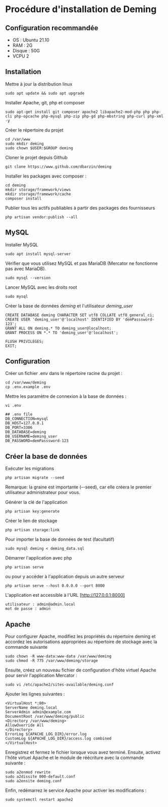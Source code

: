 # Procédure d'installation de Deming

## Configuration recommandée

- OS : Ubuntu 21.10
- RAM : 2G
- Disque : 50G
- VCPU 2

## Installation 

Mettre à jour la distribution linux

    sudo apt update && sudo apt upgrade

Installer Apache, git, php et composer

    sudo apt-get install git composer apache2 libapache2-mod-php php php-cli php-opcache php-mysql php-zip php-gd php-mbstring php-curl php-xml -y

Créer le répertoire du projet

    cd /var/www
    sudo mkdir deming
    sudo chown $USER:$GROUP deming

Cloner le projet depuis Github

    git clone https://www.github.com/dbarzin/deming

Installer les packages avec composer :

    cd deming
    mkdir storage/framework/views
    mkdir storage/framework/cache
    composer install

Publier tous les actifs publiables à partir des packages des fournisseurs

    php artisan vendor:publish --all

## MySQL

Installer MySQL

    sudo apt install mysql-server

Vérifier que vous utilisez MySQL et pas MariaDB (Mercator ne fonctionne pas avec MariaDB).

    sudo mysql --version

Lancer MySQL avec les droits root

    sudo mysql

Créer la base de données _deming_ et l'utilisateur _deming_user_

    CREATE DATABASE deming CHARACTER SET utf8 COLLATE utf8_general_ci;
	CREATE USER 'deming_user'@'localhost' IDENTIFIED BY 'demPasssword-123';
    GRANT ALL ON deming.* TO deming_user@localhost;
    GRANT PROCESS ON *.* TO 'deming_user'@'localhost';

    FLUSH PRIVILEGES;
    EXIT;

## Configuration

Créer un fichier .env dans le répertoire racine du projet :

    cd /var/www/deming
    cp .env.example .env

Mettre les paramètre de connexion à la base de données :

    vi .env

    ## .env file
    DB_CONNECTION=mysql
    DB_HOST=127.0.0.1
    DB_PORT=3306
	DB_DATABASE=deming
	DB_USERNAME=deming_user
	DB_PASSWORD=demPasssword-123

## Créer la base de données

Exécuter les migrations

    php artisan migrate --seed

Remarque: la graine est importante (--seed), car elle créera le premier utilisateur administrateur pour vous.

Générer la clé de l'application

    php artisan key:generate

Créer le lien de stockage

	php artisan storage:link

Pour importer la base de données de test (facultatif)

    sudo mysql deming < deming_data.sql

Démarrer l'application avec php

    php artisan serve

ou pour y accéder à l'application depuis un autre serveur

    php artisan serve --host 0.0.0.0 --port 8000

L'application est accessible à l'URL [http://127.0.0.1:8000]

    utilisateur : admin@admin.local
    mot de passe : admin

## Apache

Pour configurer Apache, modifiez les propriétés du répertoire deming et accordez les autorisations appropriées au répertoire de stockage avec la commande suivante

    sudo chown -R www-data:www-data /var/www/deming
    sudo chmod -R 775 /var/www/deming/storage

Ensuite, créez un nouveau fichier de configuration d'hôte virtuel Apache pour servir l'application Mercator :

    sudo vi /etc/apache2/sites-available/deming.conf

Ajouter les lignes suivantes :

    <VirtualHost *:80>
    ServerName deming.local
    ServerAdmin admin@example.com
    DocumentRoot /var/www/deming/public
    <Directory /var/www/deming>
    AllowOverride All
    </Directory>
    ErrorLog ${APACHE_LOG_DIR}/error.log
    CustomLog ${APACHE_LOG_DIR}/access.log combined
    </VirtualHost>

Enregistrez et fermez le fichier lorsque vous avez terminé. Ensuite, activez l'hôte virtuel Apache et le module de réécriture avec la commande suivante :

    sudo a2enmod rewrite
    sudo a2dissite 000-default.conf
    sudo a2ensite deming.conf

Enfin, redémarrez le service Apache pour activer les modifications :

    sudo systemctl restart apache2
